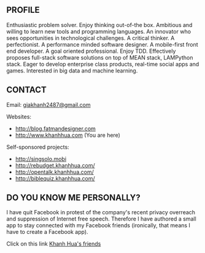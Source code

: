 ## PROFILE
Enthusiastic problem solver. Enjoy thinking out-of-the box. Ambitious and willing to learn new tools and programming languages. An innovator who sees opportunities in technological challenges. A critical thinker. A perfectionist. A performance minded software designer. A mobile-first front end developer. A goal oriented professional. Enjoy TDD. Effectively proposes full-stack software solutions on top of MEAN stack, LAMPython stack. Eager to develop enterprise class products, real-time social apps and games. Interested in big data and machine learning. 

## CONTACT

Email: giakhanh2487@gmail.com

Websites:

- http://blog.fatmandesigner.com
- http://www.khanhhua.com (You are here)

Self-sponsored projects:

- http://singsolo.mobi
- http://rebudget.khanhhua.com/
- http://opentalk.khanhhua.com/
- http://biblequiz.khanhhua.com/

## DO YOU KNOW ME PERSONALLY?

I have quit Facebook in protest of the company's recent privacy overreach and suppression of Internet free speech. Therefore I have authored a small app to stay connected with my Facebook friends (ironically, that means I have to create a Facebook app).

Click on this link [Khanh Hua's friends](http://www.khanhhua.com/friends.html)
